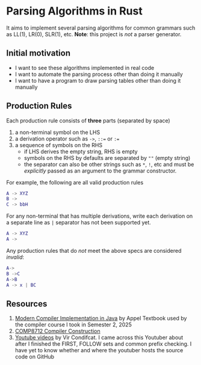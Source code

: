 # Parsing Algorithms in Rust
It aims to implement several parsing algorithms for common grammars such as LL(1), LR(0), SLR(1), etc. **Note**: this project is *not* a parser generator.

## Initial motivation
- I want to see these algorithms implemented in real code
- I want to automate the parsing process other than doing it manually
- I want to have a program to draw parsing tables other than doing it manually

## Production Rules
Each production rule consists of **three** parts (separated by space)
1. a non-terminal symbol on the LHS
2. a derivation operator such as `->`, `::=` or `:=`
3. a sequence of symbols on the RHS
   - if LHS derives the empty string, RHS is empty
   - symbols on the RHS by defaults are separated by `""` (empty string)
   - the separator can also be other strings such as `*`, `!`, etc and must be *explicitly* passed as an argument to the grammar constructor.

For example, the following are all valid production rules

``` m
A -> XYZ
B ->
C -> bbH
```

For any non-terminal that has multiple derivations, write each derivation on a separate line as `|` separator has not been supported yet.
``` m
A -> XYZ
A ->
```

Any production rules that do *not* meet the above specs are considered *invalid*:

``` m
A->
B ->C
A->B
A -> x | BC
```

## Resources
1. [Modern Compiler Implementation in Java](https://www.cs.princeton.edu/~appel/modern/java/) by Appel
Textbook used by the compiler course I took in Semester 2, 2025
2. [COMP8712 Compiler Construction](https://programsandcourses.anu.edu.au/2025/course/comp8712)
3. [Youtube videos](https://www.youtube.com/@VirCodificat) by Vir Condifcat. I came across this Youtuber about after I finished the FIRST, FOLLOW sets and common prefix checking. I have yet to know whether and where the youtuber hosts the source code on GitHub
